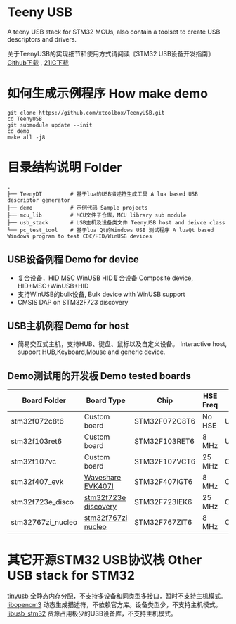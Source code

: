 Teeny USB
==========
A teeny USB stack for STM32 MCUs, also contain a toolset to create USB descriptors and drivers.

关于TeenyUSB的实现细节和使用方式请阅读《STM32 USB设备开发指南》 [Github下载](https://github.com/xtoolbox/TeenyUSB/releases/download/0.1/STM32_USB_desgin_guide.pdf) , [21IC下载](http://dl.21ic.com/download/stm32_usb-285543.html)

# 如何生成示例程序 How make demo
``` batch
git clone https://github.com/xtoolbox/TeenyUSB.git
cd TeenyUSB
git submodule update --init
cd demo
make all -j8
```

# 目录结构说明 Folder
```
.
├── TeenyDT         # 基于lua的USB描述符生成工具 A lua based USB descriptor generator 
├── demo            # 示例代码 Sample projects
├── mcu_lib         # MCU文件子仓库，MCU library sub module
├── usb_stack       # USB主机及设备类文件 TeenyUSB host and deivce class
└── pc_test_tool    # 基于lua Qt的Windows USB 测试程序 A luaQt based Windows program to test CDC/HID/WinUSB devices
```

## USB设备例程 Demo for device

- 复合设备，HID MSC WinUSB HID复合设备 Composite device, HID+MSC+WinUSB+HID
- 支持WinUSB的bulk设备, Bulk device with WinUSB support
- CMSIS DAP on STM32F723 discovery

## USB主机例程 Demo for host

- 简易交互式主机，支持HUB、键盘、鼠标以及自定义设备。 Interactive host, support HUB,Keyboard,Mouse and generic device.

## Demo测试用的开发板 Demo tested boards

| Board Folder     |      Board Type             |      Chip     |HSE Freq | USB Core            |
|------------------|-----------------------------|---------------|---------|---------------------|
| stm32f072c8t6    | Custom board                | STM32F072C8T6 | No HSE  | USB FS              |
| stm32f103ret6    | Custom board                | STM32F103RET6 | 8 MHz   | USB FS              |
| stm32f107vc      | Custom board                | STM32F107VCT6 | 25 MHz  | OTG_FS              |
| stm32f407_evk    | [Waveshare EVK407I][407]    | STM32F407IGT6 | 8 MHz   | OTG_FS/OTG_HS_ULPI  |
| stm32f723e_disco | [stm32f723e discovery][723] | STM32F723IEK6 | 25 MHz  | OTG_FS/OTG_HS_Embed |
| stm32767zi_nucleo| [stm32f767zi nucleo][767]   | STM32F767ZIT6 | 8 MHz   | OTG_FS              |

[767]: https://www.st.com/en/evaluation-tools/nucleo-f767zi.html
[723]: https://www.st.com/en/evaluation-tools/32f723ediscovery.html
[407]: http://www.waveshare.net/wiki/EVK407I
[303]: https://www.st.com/en/evaluation-tools/stm32f3discovery.html

# 其它开源STM32 USB协议栈 Other USB stack for STM32
[tinyusb](https://github.com/hathach/tinyusb.git)  全静态内存分配，不支持多设备和同类型多接口，暂时不支持主机模式。
[libopencm3](https://github.com/libopencm3/libopencm3.git) 动态生成描述符，不依赖官方库。设备类型少，不支持主机模式。
[libusb_stm32](https://github.com/dmitrystu/libusb_stm32.git) 资源占用极少的USB设备库，不支持主机模式。

